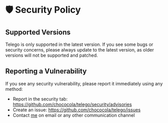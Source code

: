 # :shield: Security Policy

## Supported Versions

Telego is only supported in the latest version. 
If you see some bugs or security concerns, please always update to the latest version, as older versions will not be supported and patched.

## Reporting a Vulnerability

If you see any security vulnerability, please report it immediately using any method:

- Report in the security tab: https://github.com/chococola/telego/security/advisories
- Create an issue: https://github.com/chococola/telego/issues
- Contact [me](https://github.com/mymmrac) on email or any other communication channel
